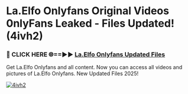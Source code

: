 # La.Elfo Onlyfans Original Videos 0nlyFans Leaked - Files Updated! (4ivh2)

<h3>🔴 CLICK HERE 🌐==►► <a href="https://tinyurl.com/ehrbuxhb" rel="nofollow">La.Elfo Onlyfans Updated Files</a></h3>

Get La.Elfo Onlyfans and all content. Now you can access all videos and pictures of La.Elfo Onlyfans. New Updated Files 2025!

[![4ivh2](https://i.imgur.com/lVYEuWS.gif)](https://tinyurl.com/ehrbuxhb)

